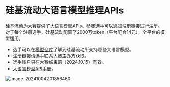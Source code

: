 # 硅基流动大语言模型推理APIs

硅基流动为大赛提供了大语言模型APIs。参赛选手可以通过注册链接进行注册。对于每个注册选手，硅基流动配置了2000万token（平台配合14元），全平台的模型适用。

- 选手可以在[模型仓库](https://cloud.siliconflow.cn/models)了解到硅基流动所支持哪些大语言模型。
- 注册链接请选手联系大赛主办方获取。
- 选手账户只在大赛结束前（2024.10.15）有效。
- [大语言模型API手册](https://docs.siliconflow.cn/api-reference)。

![image-20241004201856460](/Users/zonghuanwu/Library/CloudStorage/OneDrive-Personal/RelevantStudy/Futurewei/MOFA/GitHub/mofa/Hackathon/documents/images/siliconflow_logo.png)
